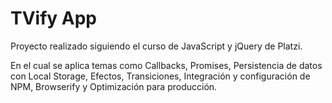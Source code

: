 # TVify App
Proyecto realizado siguiendo el curso de JavaScript y jQuery de Platzi.

En el cual se aplica temas como Callbacks, Promises, Persistencia de datos con Local Storage, Efectos, Transiciones, Integración y configuración de NPM, Browserify y Optimización para producción.